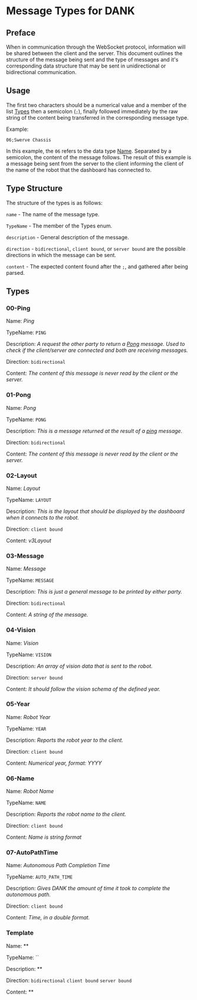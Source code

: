 # Message Types for DANK

## Preface
When in communication through the WebSocket protocol, information will be shared between the client and the server. This document outlines the structure of the message being sent and the type of messages and it's corresponding data structure that may be sent in unidirectional or bidirectional communication.

## Usage

The first two characters should be a numerical value and a member of the list [Types](#Types) then a semicolon (`;`), finally followed immediately by the raw string of the content being transferred in the corresponding message type.

Example:

`06;Swerve Chassis`

In this example, the `06` refers to the data type [Name](#06-Name). Separated by a semicolon, the content of the message follows. The result of this example is a message being sent from the server to the client informing the client of the name of the robot that the dashboard has connected to.

## Type Structure

The structure of the types is as follows:

`name` - The name of the message type.

`TypeName` - The member of the Types enum.

`description` - General description of the message.

`direction` - `bidirectional`, `client bound`, or `server bound` are the possible directions in which the message can be sent.

`content` - The expected content found after the `;`, and gathered after being parsed.

## Types

### 00-Ping

Name: *Ping*

TypeName: `PING`

Description: *A request the other party to return a [Pong](#01-Pong) message. Used to check if the client/server are connected and both are receiving messages.*

Direction: `bidirectional`

Content: *The content of this message is never read by the client or the server.*

### 01-Pong

Name: *Pong*

TypeName: `PONG`

Description: *This is a message returned at the result of a [ping](#00-Ping) message.*

Direction: `bidirectional`

Content: *The content of this message is never read by the client or the server.*

### 02-Layout

Name: *Layout*

TypeName: `LAYOUT`

Description: *This is the layout that should be displayed by the dashboard when it connects to the robot.*

Direction: `client bound`

Content: *v3Layout*

### 03-Message

Name: *Message*

TypeName: `MESSAGE`

Description: *This is just a general message to be printed by either party.*

Direction: `bidirectional`

Content: *A string of the message.*

### 04-Vision

Name: *Vision*

TypeName: `VISION`

Description: *An array of vision data that is sent to the robot.*

Direction: `server bound`

Content: *It should follow the vision schema of the defined year.*

### 05-Year

Name: *Robot Year*

TypeName: `YEAR`

Description: *Reports the robot year to the client.*

Direction: `client bound`

Content: *Numerical year, format: YYYY*

### 06-Name

Name: *Robot Name*

TypeName: `NAME`

Description: *Reports the robot name to the client.*

Direction: `client bound`

Content: *Name is string format*

### 07-AutoPathTime

Name: *Autonomous Path Completion Time*

TypeName: `AUTO_PATH_TIME`

Description: *Gives DANK the amount of time it took to complete the autonomous path.*

Direction: `client bound`

Content: *Time, in a double format.*

### Template

Name: **

TypeName: ``

Description: **

Direction: `bidirectional` `client bound` `server bound`

Content: **